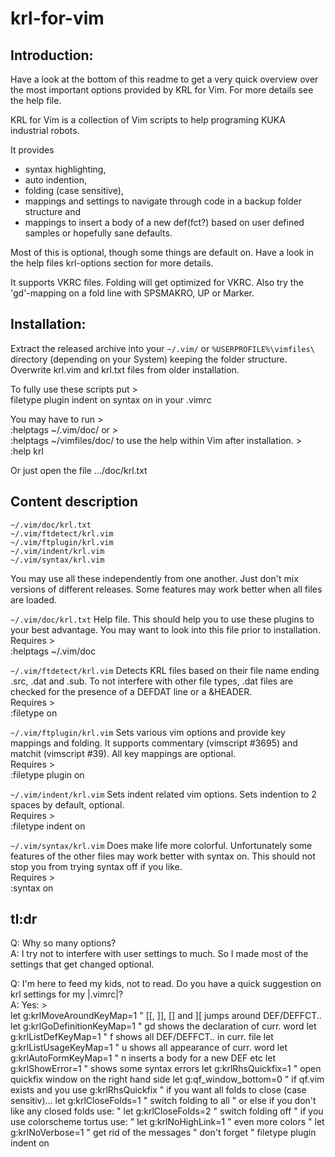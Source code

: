# krl-for-vim

## Introduction:

Have a look at the bottom of this readme to get a very quick overview over the
most important options provided by KRL for Vim. For more details see the help
file.

KRL for Vim is a collection of Vim scripts to help programing KUKA industrial
robots. 

It provides 
* syntax highlighting, 
* auto indention,
* folding (case sensitive), 
* mappings and settings to navigate through code in a backup folder structure and 
* mappings to insert a body of a new def(fct?) based on user defined samples or
  hopefully sane defaults. 

Most of this is optional, though some things are default on. Have a look in the
help files krl-options section for more details.

It supports VKRC files. Folding will get optimized for VKRC. Also try the
'gd'-mapping on a fold line with SPSMAKRO, UP or Marker.

## Installation:

Extract the released archive into your `~/.vim/` or `%USERPROFILE%\vimfiles\`
directory (depending on your System) keeping the folder structure. Overwrite
krl.vim and krl.txt files from older installation. 

To fully use these scripts put >  
    filetype plugin indent on
    syntax on
in your .vimrc

You may have to run >  
    :helptags ~/.vim/doc/
or >  
    :helptags ~/vimfiles/doc/
to use the help within Vim after installation. >  
    :help krl

Or just open the file .../doc/krl.txt

## Content description

    ~/.vim/doc/krl.txt
    ~/.vim/ftdetect/krl.vim
    ~/.vim/ftplugin/krl.vim
    ~/.vim/indent/krl.vim
    ~/.vim/syntax/krl.vim

You may use all these independently from one another. Just don't mix versions
of different releases. Some features may work better when all files are loaded.

`~/.vim/doc/krl.txt`
Help file. This should help you to use these plugins to your best
advantage. You may want to look into this file prior to installation.  
Requires >  
    :helptags ~/.vim/doc

`~/.vim/ftdetect/krl.vim`
Detects KRL files based on their file name ending .src, .dat and .sub. To not
interfere with other file types, .dat files are checked for the presence of a
DEFDAT line or a &HEADER.  
Requires >  
    :filetype on

`~/.vim/ftplugin/krl.vim`
Sets various vim options and provide key mappings and folding. It supports
commentary (vimscript #3695) and matchit (vimscript #39). All key mappings are
optional.  
Requires >  
    :filetype plugin on

`~/.vim/indent/krl.vim`
Sets indent related vim options. Sets indention to 2 spaces by default,
optional.  
Requires >  
    :filetype indent on

`~/.vim/syntax/krl.vim`
Does make life more colorful. Unfortunately some features of the other files
may work better with syntax on. This should not stop you from trying syntax
off if you like.  
Requires >  
    :syntax on

## tl:dr
Q: Why so many options?  
A: I try not to interfere with user settings to much. So I made most of the
   settings that get changed optional.

Q: I'm here to feed my kids, not to read. Do you have a quick suggestion on
   krl settings for my |.vimrc|?  
A: Yes: >  
    let g:krlMoveAroundKeyMap=1 " [[, ]], [] and ][ jumps around DEF/DEFFCT..
    let g:krlGoDefinitionKeyMap=1 " gd shows the declaration of curr. word
    let g:krlListDefKeyMap=1 " <leader>f shows all DEF/DEFFCT.. in curr. file
    let g:krlListUsageKeyMap=1 " <leader>u shows all appearance of curr. word
    let g:krlAutoFormKeyMap=1 " <leader>n inserts a body for a new DEF etc
    let g:krlShowError=1 " shows some syntax errors
    let g:krlRhsQuickfix=1 " open quickfix window on the right hand side
    let g:qf_window_bottom=0 " if qf.vim exists and you use g:krlRhsQuickfix
    " if you want all folds to close (case sensitiv)...
    let g:krlCloseFolds=1 " switch folding to all
    " or else if you don't like any closed folds use:
    " let g:krlCloseFolds=2 " switch folding off
    " if you use colorscheme tortus use:
    " let g:krlNoHighLink=1 " even more colors 
    " let g:krlNoVerbose=1 " get rid of the messages
    " don't forget
    " filetype plugin indent on

